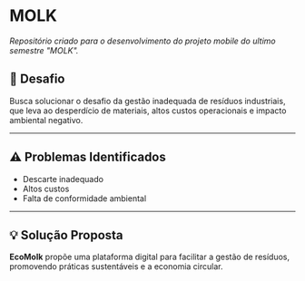 # MOLK

*Repositório criado para o desenvolvimento do projeto mobile do ultimo semestre "MOLK".*

## 🧩 Desafio

Busca solucionar o desafio da gestão inadequada de resíduos industriais, que leva ao desperdício de materiais, altos custos operacionais e impacto ambiental negativo.

---

## ⚠️ Problemas Identificados

- Descarte inadequado  
- Altos custos  
- Falta de conformidade ambiental  

---

## 💡 Solução Proposta

**EcoMolk** propõe uma plataforma digital para facilitar a gestão de resíduos, promovendo práticas sustentáveis e a economia circular.

